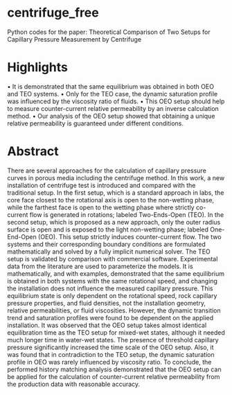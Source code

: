 # centrifuge_free
Python codes for the paper: Theoretical Comparison of Two Setups for Capillary Pressure Measurement by Centrifuge




# Highlights

• It is demonstrated that the same equilibrium was obtained in both OEO and TEO systems.
• Only for the TEO case, the dynamic saturation profile was influenced by the viscosity ratio of fluids.
• This OEO setup should help to measure counter-current relative permeability by an inverse calculation method.
• Our analysis of the OEO setup showed that obtaining a unique relative permeability is guaranteed under different conditions.

# Abstract

There are several approaches for the calculation of capillary pressure curves in porous media including the centrifuge method. In this work, a new installation of centrifuge test is introduced and compared with the traditional setup. In the first setup, which is a standard approach in labs, the core face closest to the rotational axis is open to the non-wetting phase, while the farthest face is open to the wetting phase where strictly co-current flow is generated in rotations; labeled Two-Ends-Open (TEO). In the second setup, which is proposed as a new approach, only the outer radius surface is open and is exposed to the light non-wetting phase; labeled One-End-Open (OEO). This setup strictly induces counter-current flow. The two systems and their corresponding boundary conditions are formulated mathematically and solved by a fully implicit numerical solver. The TEO setup is validated by comparison with commercial software. Experimental data from the literature are used to parameterize the models. It is mathematically, and with examples, demonstrated that the same equilibrium is obtained in both systems with the same rotational speed, and changing the installation does not influence the measured capillary pressure. This equilibrium state is only dependent on the rotational speed, rock capillary pressure properties, and fluid densities, not the installation geometry, relative permeabilities, or fluid viscosities. However, the dynamic transition trend and saturation profiles were found to be dependent on the applied installation. It was observed that the OEO setup takes almost identical equilibration time as the TEO setup for mixed-wet states, although it needed much longer time in water-wet states. The presence of threshold capillary pressure significantly increased the time scale of the OEO setup. Also, it was found that in contradiction to the TEO setup, the dynamic saturation profile in OEO was rarely influenced by viscosity ratio. To conclude, the performed history matching analysis demonstrated that the OEO setup can be applied for the calculation of counter-current relative permeability from the production data with reasonable accuracy.

